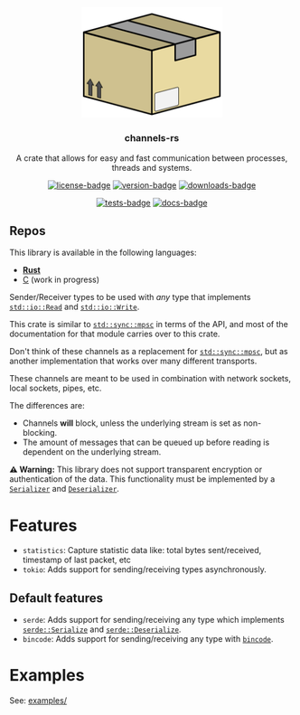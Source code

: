 [crates-io]: https://crates.io/crates/channels
[docs-rs]: https://docs.rs/channels/latest/channels
[github-actions]: https://github.com/threadexio/channels-rs/actions/workflows/ci.yaml

[github-rust]: https://github.com/threadexio/channels-rs
[github-c]: https://github.com/threadexio/channels-c

[license-badge]: https://img.shields.io/github/license/threadexio/channels-rs?style=flat-square&labelColor=0d1117&color=decd87
[version-badge]: https://img.shields.io/crates/v/channels?style=flat-square&logo=rust&labelColor=0d1117&color=decd87
[downloads-badge]: https://img.shields.io/crates/d/channels?style=flat-square&logo=rust&labelColor=0d1117&color=decd87

[tests-badge]: https://img.shields.io/github/actions/workflow/status/threadexio/channels-rs/ci.yaml?style=flat-square&logo=github&label=tests&labelColor=0d1117
[docs-badge]: https://img.shields.io/docsrs/channels?style=flat-square&logo=docs.rs&labelColor=0d1117

<div align="center">
  <img src="https://raw.githubusercontent.com/threadexio/channels-rs/master/.github/images/logo.svg" width="250px">

  <!--
  For testing local changes.
  <img src=".github/images/logo.svg" width="250px">
  -->

  <h3>channels-rs</h3>

  <p>
    A crate that allows for easy and fast communication between processes, threads and systems.
  </p>

  [![license-badge]][crates-io]
  [![version-badge]][crates-io]
  [![downloads-badge]][crates-io]

  [![tests-badge]][github-actions]
  [![docs-badge]][docs-rs]

</div>

[`std::io::Read`]: std::io::Read
[`std::io::Write`]: std::io::Write
[`std::sync::mpsc`]: std::sync::mpsc

[`serde::Serialize`]: serde::Serialize
[`serde::Deserialize`]: serde::Deserialize
[`bincode`]: mod@bincode

[`Serializer`]: crate::serdes::Serializer
[`Deserializer`]: crate::serdes::Deserializer

## Repos

This library is available in the following languages:

- **[Rust][github-rust]**
- [C][github-c] (work in progress)

Sender/Receiver types to be used with _any_ type that implements [`std::io::Read`] and [`std::io::Write`].

This crate is similar to [`std::sync::mpsc`] in terms of the API, and most of the documentation
for that module carries over to this crate.

Don't think of these channels as a replacement for [`std::sync::mpsc`], but as another implementation that works over many different transports.

These channels are meant to be used in combination with network sockets, local sockets, pipes, etc.

The differences are:

- Channels **will** block, unless the underlying stream is set as non-blocking.
- The amount of messages that can be queued up before reading is dependent on the underlying stream.

**:warning: Warning:** This library does not support transparent encryption or authentication of the data. This functionality must be implemented by a [`Serializer`] and [`Deserializer`].

# Features

- `statistics`: Capture statistic data like: total bytes sent/received, timestamp of last packet, etc
- `tokio`: Adds support for sending/receiving types asynchronously.

## Default features

- `serde`: Adds support for sending/receiving any type which implements [`serde::Serialize`] and [`serde::Deserialize`].
- `bincode`: Adds support for sending/receiving any type with [`bincode`].

# Examples

See: [examples/](https://github.com/threadexio/channels-rs/tree/master/examples)
